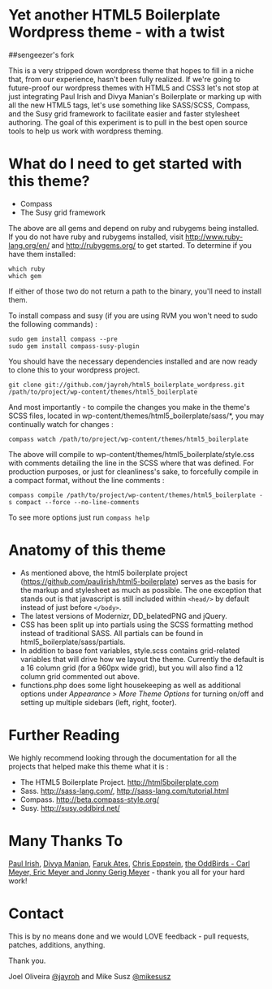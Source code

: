 Yet another HTML5 Boilerplate Wordpress theme - with a twist
============================================================
##sengeezer's fork

This is a very stripped down wordpress theme that hopes to fill in a niche that, from our experience, hasn't been fully realized.  If we're going to future-proof our wordpress themes with HTML5 and CSS3 let's not stop at just integrating Paul Irish and Divya Manian's Boilerplate or marking up with all the new HTML5 tags, let's use something like SASS/SCSS, Compass, and the Susy grid framework to facilitate easier and faster stylesheet authoring.  The goal of this experiment is to pull in the best open source tools to help us work with wordpress theming.

What do I need to get started with this theme?
==============================================

* Compass
* The Susy grid framework

The above are all gems and depend on ruby and rubygems being installed.  If you do not have ruby and rubygems installed, visit http://www.ruby-lang.org/en/ and http://rubygems.org/ to get started.  To determine if you have them installed:

    which ruby
    which gem

If either of those two do not return a path to the binary, you'll need to install them.

To install compass and susy (if you are using RVM you won't need to sudo the following commands) : 

    sudo gem install compass --pre
    sudo gem install compass-susy-plugin

You should have the necessary dependencies installed and are now ready to clone this to your wordpress project.

    git clone git://github.com/jayroh/html5_boilerplate_wordpress.git /path/to/project/wp-content/themes/html5_boilerplate

And most importantly - to compile the changes you make in the theme's SCSS files, located in wp-content/themes/html5_boilerplate/sass/*, you may continually watch for changes :

    compass watch /path/to/project/wp-content/themes/html5_boilerplate

The above will compile to wp-content/themes/html5_boilerplate/style.css with comments detailing the line in the SCSS where that was defined.   For production purposes, or just for cleanliness's sake, to forcefully compile in a compact format, without the line comments :

    compass compile /path/to/project/wp-content/themes/html5_boilerplate -s compact --force --no-line-comments

To see more options just run `compass help`

Anatomy of this theme
=====================

* As mentioned above, the html5 boilerplate project (https://github.com/paulirish/html5-boilerplate) serves as the basis for the markup and stylesheet as much as possible.  The one exception that stands out is that javascript is still included within `<head/>` by default instead of just before `</body>`.
* The latest versions of Modernizr, DD_belatedPNG and jQuery.
* CSS has been split up into partials using the SCSS formatting method instead of traditional SASS.   All partials can be found in html5_boilerplate/sass/partials.
* In addition to base font variables, style.scss contains grid-related variables that will drive how we layout the theme.  Currently the default is a 16 column grid (for a 960px wide grid), but you will also find a 12 column grid commented out above.
* functions.php does some light housekeeping as well as additional options under _Appearance > More Theme Options_ for turning on/off and setting up multiple sidebars (left, right, footer).

Further Reading
===============

We highly recommend looking through the documentation for all the projects that helped make this theme what it is :

* The HTML5 Boilerplate Project.  http://html5boilerplate.com
* Sass. http://sass-lang.com/, http://sass-lang.com/tutorial.html
* Compass. http://beta.compass-style.org/
* Susy. http://susy.oddbird.net/

Many Thanks To
==============

[Paul Irish](http://paulirish.com/), [Divya Manian](http://nimbupani.com/), [Faruk Ates](http://farukat.es/), [Chris Eppstein](http://compass-style.org), [the OddBirds - Carl Meyer, Eric Meyer and Jonny Gerig Meyer](http://susy.oddbird.net/) - thank you all for your hard work!

Contact
=======

This is by no means done and we would LOVE feedback - pull requests, patches, additions, anything.

Thank you.

Joel Oliveira [@jayroh](http://twitter.com/jayroh) and Mike Susz  [@mikesusz](http://twitter.com/mikesusz)